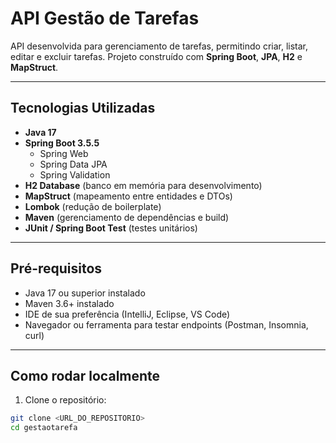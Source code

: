 # API Gestão de Tarefas

API desenvolvida para gerenciamento de tarefas, permitindo criar, listar, editar e excluir tarefas. Projeto construído com **Spring Boot**, **JPA**, **H2** e **MapStruct**.

---

## Tecnologias Utilizadas

- **Java 17**
- **Spring Boot 3.5.5**
  - Spring Web
  - Spring Data JPA
  - Spring Validation
- **H2 Database** (banco em memória para desenvolvimento)
- **MapStruct** (mapeamento entre entidades e DTOs)
- **Lombok** (redução de boilerplate)
- **Maven** (gerenciamento de dependências e build)
- **JUnit / Spring Boot Test** (testes unitários)

---

## Pré-requisitos

- Java 17 ou superior instalado
- Maven 3.6+ instalado
- IDE de sua preferência (IntelliJ, Eclipse, VS Code)
- Navegador ou ferramenta para testar endpoints (Postman, Insomnia, curl)

---

## Como rodar localmente

1. Clone o repositório:
```bash
git clone <URL_DO_REPOSITORIO>
cd gestaotarefa
